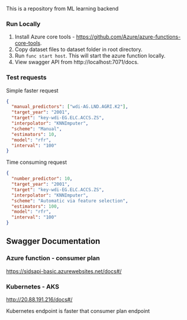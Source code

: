 This is a repository from ML learning backend

### Run Locally
1. Install Azure core tools - https://github.com/Azure/azure-functions-core-tools.
2. Copy dataset files to dataset folder in root directory.
3. Run `func start host`. This will start the azure function locally.
4. View swagger API from http://localhost:7071/docs.

### Test requests
Simple faster request
```json
{
  "manual_predictors": ["wdi-AG.LND.AGRI.K2"],
  "target_year": "2001",
  "target": "key-wdi-EG.ELC.ACCS.ZS",
  "interpolator": "KNNImputer",
  "scheme": "Manual",
  "estimators": 10,
  "model": "rfr",
  "interval": "100"
}
```


Time consuming request
```json
{
  "number_predictor": 10,
  "target_year": "2001",
  "target": "key-wdi-EG.ELC.ACCS.ZS",
  "interpolator": "KNNImputer",
  "scheme": "Automatic via feature selection",
  "estimators": 100,
  "model": "rfr",
  "interval": "100"
}
```

## Swagger Documentation
### Azure function - consumer plan
https://sidsapi-basic.azurewebsites.net/docs#/

### Kubernetes - AKS
http://20.88.191.216/docs#/

Kubernetes endpoint is faster that consumer plan endpoint
